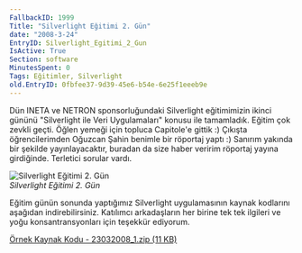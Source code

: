 ```yaml
---
FallbackID: 1999
Title: "Silverlight Eğitimi 2. Gün"
date: "2008-3-24"
EntryID: Silverlight_Egitimi_2_Gun
IsActive: True
Section: software
MinutesSpent: 0
Tags: Eğitimler, Silverlight
old.EntryID: 0fbfee37-9d39-45e6-b54e-6e25f1eeeb9e
---
```

Dün INETA ve NETRON sponsorluğundaki Silverlight eğitimimizin ikinci
gününü "Silverlight ile Veri Uygulamaları" konusu ile tamamladık. Eğitim
çok zevkli geçti. Öğlen yemeği için topluca Capitole'e gittik :) Çıkışta
öğrencilerimden Oğuzcan Şahin benimle bir röportaj yaptı :) Sanırım
yakında bir şekilde yayınlayacaktır, buradan da size haber veririm
röportaj yayına girdiğinde. Terletici sorular vardı.

![Silverlight Eğitimi 2.
Gün](media/Silverlight_Egitimi_2_Gun/23032008_2.jpg)\
*Silverlight Eğitimi 2. Gün*

Eğitim günün sonunda yaptığımız Silverlight uygulamasının kaynak
kodlarını aşağıdan indirebilirsiniz. Katılımcı arkadaşların her birine
tek tek ilgileri ve yoğu konsantransyonları için teşekkür ediyorum.

[Örnek Kaynak Kodu - 23032008\_1.zip (11
KB)](media/Silverlight_Egitimi_2_Gun/23032008_1.zip)


